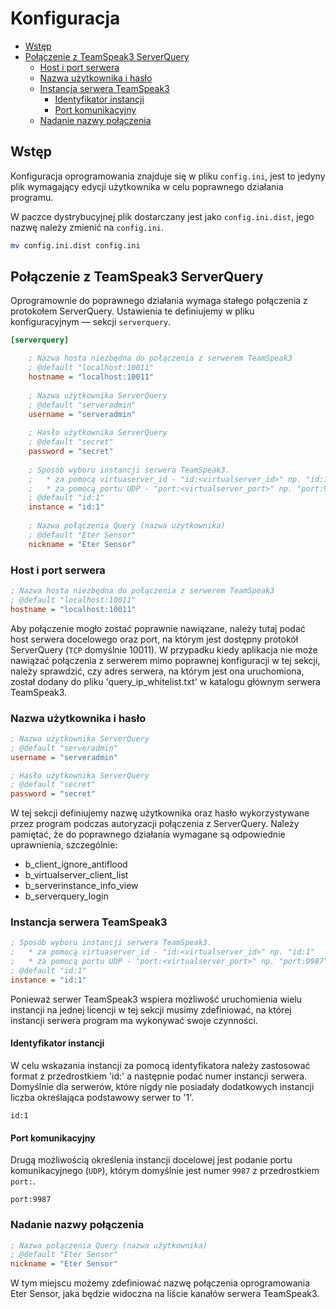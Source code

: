 # Konfiguracja

- [Wstęp](#introdution)
- [Połączenie z TeamSpeak3 ServerQuery](#connection)
  - [Host i port serwera](#connection-host-and-port)
  - [Nazwa użytkownika i hasło](#connection-auth)
  - [Instancja serwera TeamSpeak3](#connection-instance)
    - [Identyfikator instancji](#connection-instance-id)
    - [Port komunikacyjny](#connection-instance-port)
  - [Nadanie nazwy połączenia](#connection-name)
  
<a name="introdution"></a>
## Wstęp
Konfiguracja oprogramowania znajduje się w pliku `config.ini`, jest to jedyny plik wymagający edycji użytkownika w celu poprawnego działania programu.

W paczce dystrybucyjnej plik dostarczany jest jako `config.ini.dist`, jego nazwę należy zmienić na `config.ini`.
```sh
mv config.ini.dist config.ini
```
<a name="connection"></a>
## Połączenie z TeamSpeak3 ServerQuery
Oprogramownie do poprawnego działania wymaga stałego połączenia z protokołem ServerQuery. Ustawienia te definiujemy w pliku konfiguracyjnym — sekcji `serverquery`.
```ini
[serverquery]

    ; Nazwa hosta niezbędna do połączenia z serwerem TeamSpeak3
    ; @default "localhost:10011"
    hostname = "localhost:10011"
    
    ; Nazwa użytkownika ServerQuery  
    ; @default "serveradmin"
    username = "serveradmin"
    
    ; Hasło użytkownika ServerQuery
    ; @default "secret"
    password = "secret"
    
    ; Sposób wyboru instancji serwera TeamSpeak3.
    ;   * za pomocą virtuaserver_id - "id:<virtualserver_id>" np. "id:1"
    ;   * za pomocą portu UDP - "port:<virtualserver_port>" np. "port:9987"
    ; @default "id:1"
    instance = "id:1"
    
    ; Nazwa połączenia Query (nazwa użytkownika)
    ; @default "Eter Sensor"
    nickname = "Eter Sensor"
```
<a name="connection-host-and-port"></a>
### Host i port serwera
```ini
; Nazwa hosta niezbędna do połączenia z serwerem TeamSpeak3
; @default "localhost:10011"
hostname = "localhost:10011"
```
Aby połączenie mogło zostać poprawnie nawiązane, należy tutaj podać host serwera docelowego oraz port, na którym jest dostępny protokół ServerQuery (`TCP` domyślnie 10011). W przypadku kiedy aplikacja nie może nawiązać połączenia z serwerem mimo poprawnej konfiguracji w tej sekcji, należy sprawdzić, czy adres serwera, na którym jest ona uruchomiona, został dodany do pliku 'query_ip_whitelist.txt' w katalogu głównym serwera TeamSpeak3.

<a name="connection-auth"></a>
### Nazwa użytkownika i hasło
```ini
; Nazwa użytkownika ServerQuery  
; @default "serveradmin"
username = "serveradmin"

; Hasło użytkownika ServerQuery
; @default "secret"
password = "secret"
```
W tej sekcji definiujemy nazwę użytkownika oraz hasło wykorzystywane przez program podczas autoryzacji połączenia z ServerQuery. Należy pamiętać, że do poprawnego działania wymagane są odpowiednie uprawnienia, szczególnie:
- b_client_ignore_antiflood
- b_virtualserver_client_list
- b_serverinstance_info_view
- b_serverquery_login

<a name="connection-instance"></a>
### Instancja serwera TeamSpeak3
```ini
; Sposób wyboru instancji serwera TeamSpeak3.
;   * za pomocą virtuaserver_id - "id:<virtualserver_id>" np. "id:1"
;   * za pomocą portu UDP - "port:<virtualserver_port>" np. "port:9987"
; @default "id:1"
instance = "id:1"
```
Ponieważ serwer TeamSpeak3 wspiera możliwość uruchomienia wielu instancji na jednej licencji w tej sekcji musimy zdefiniować, na której instancji serwera program ma wykonywać swoje czynności.

<a name="connection-instance-id"></a>
#### Identyfikator instancji
W celu wskazania instancji za pomocą identyfikatora należy zastosować format z przedrostkiem 'id:' a następnie podać numer instancji serwera. Domyślnie dla serwerów, które nigdy nie posiadały dodatkowych instancji liczba określająca podstawowy serwer to '1'.
```
id:1
```

<a name="connection-instance-port"></a>
#### Port komunikacyjny
Drugą możliwością określenia instancji docelowej jest podanie portu komunikacyjnego (`UDP`), którym domyślnie jest numer `9987` z przedrostkiem `port:`.
```
port:9987
```

<a name="connection-name"></a>
### Nadanie nazwy połączenia
```ini
; Nazwa połączenia Query (nazwa użytkownika)
; @default "Eter Sensor"
nickname = "Eter Sensor"
```
W tym miejscu możemy zdefiniować nazwę połączenia oprogramowania Eter Sensor, jaka będzie widoczna na liście kanałów serwera TeamSpeak3.
